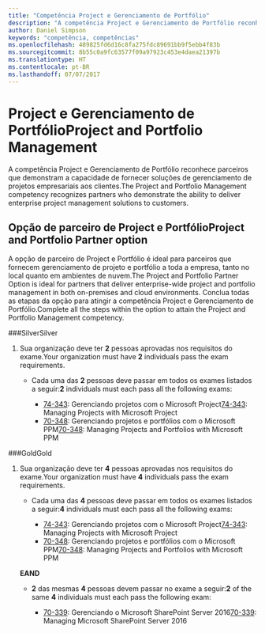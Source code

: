 ```yaml
---
title: "Competência Project e Gerenciamento de Portfólio"
description: "A competência Project e Gerenciamento de Portfólio reconhece parceiros que demonstram a capacidade de fornecer soluções de gerenciamento de projetos empresariais aos clientes."
author: Daniel Simpson
keywords: "competência, competências"
ms.openlocfilehash: 489825fd6d16c8fa275fdc89691bb9f5ebb4f83b
ms.sourcegitcommit: 8b55c0a9fc63577f09a97923c453e4daea21397b
ms.translationtype: HT
ms.contentlocale: pt-BR
ms.lasthandoff: 07/07/2017
---
```

# <a name="project-and-portfolio-management"></a><span data-ttu-id="9093c-104">Project e Gerenciamento de Portfólio</span><span class="sxs-lookup"><span data-stu-id="9093c-104">Project and Portfolio Management</span></span> 
<span data-ttu-id="9093c-105">A competência Project e Gerenciamento de Portfólio reconhece parceiros que demonstram a capacidade de fornecer soluções de gerenciamento de projetos empresariais aos clientes.</span><span class="sxs-lookup"><span data-stu-id="9093c-105">The Project and Portfolio Management competency recognizes partners who demonstrate the ability to deliver enterprise project management solutions to customers.</span></span>

## <a name="project-and-portfolio-partner-option"></a><span data-ttu-id="9093c-106">Opção de parceiro de Project e Portfólio</span><span class="sxs-lookup"><span data-stu-id="9093c-106">Project and Portfolio Partner option</span></span>
<span data-ttu-id="9093c-107">A opção de parceiro de Project e Portfólio é ideal para parceiros que fornecem gerenciamento de projeto e portfólio a toda a empresa, tanto no local quanto em ambientes de nuvem.</span><span class="sxs-lookup"><span data-stu-id="9093c-107">The Project and Portfolio Partner Option is ideal for partners that deliver enterprise-wide project and portfolio management in both on-premises and cloud environments.</span></span> <span data-ttu-id="9093c-108">Conclua todas as etapas da opção para atingir a competência Project e Gerenciamento de Portfólio.</span><span class="sxs-lookup"><span data-stu-id="9093c-108">Complete all the steps within the option to attain the Project and Portfolio Management competency.</span></span>

###<a name="silver"></a><span data-ttu-id="9093c-109">Silver</span><span class="sxs-lookup"><span data-stu-id="9093c-109">Silver</span></span>
1. <span data-ttu-id="9093c-110">Sua organização deve ter **2** pessoas aprovadas nos requisitos do exame.</span><span class="sxs-lookup"><span data-stu-id="9093c-110">Your organization must have **2** individuals pass the exam requirements.</span></span>

    - <span data-ttu-id="9093c-111">Cada uma das **2** pessoas deve passar em todos os exames listados a seguir:</span><span class="sxs-lookup"><span data-stu-id="9093c-111">**2** individuals must each pass all the following exams:</span></span>

        * <span data-ttu-id="9093c-112">[74-343](https://www.microsoft.com/en-us/learning/exam-74-343.aspx): Gerenciando projetos com o Microsoft Project</span><span class="sxs-lookup"><span data-stu-id="9093c-112">[74-343](https://www.microsoft.com/en-us/learning/exam-74-343.aspx): Managing Projects with Microsoft Project</span></span>
        * <span data-ttu-id="9093c-113">[70-348](https://www.microsoft.com/en-us/learning/exam-70-348.aspx): Gerenciando projetos e portfólios com o Microsoft PPM</span><span class="sxs-lookup"><span data-stu-id="9093c-113">[70-348](https://www.microsoft.com/en-us/learning/exam-70-348.aspx): Managing Projects and Portfolios with Microsoft PPM</span></span>

###<a name="gold"></a><span data-ttu-id="9093c-114">Gold</span><span class="sxs-lookup"><span data-stu-id="9093c-114">Gold</span></span>
1. <span data-ttu-id="9093c-115">Sua organização deve ter **4** pessoas aprovadas nos requisitos do exame.</span><span class="sxs-lookup"><span data-stu-id="9093c-115">Your organization must have **4** individuals pass the exam requirements.</span></span>

    - <span data-ttu-id="9093c-116">Cada uma das **4** pessoas deve passar em todos os exames listados a seguir:</span><span class="sxs-lookup"><span data-stu-id="9093c-116">**4** individuals must each pass all the following exams:</span></span>

        * <span data-ttu-id="9093c-117">[74-343](https://www.microsoft.com/en-us/learning/exam-74-343.aspx): Gerenciando projetos com o Microsoft Project</span><span class="sxs-lookup"><span data-stu-id="9093c-117">[74-343](https://www.microsoft.com/en-us/learning/exam-74-343.aspx): Managing Projects with Microsoft Project</span></span>
        * <span data-ttu-id="9093c-118">[70-348](https://www.microsoft.com/en-us/learning/exam-70-348.aspx): Gerenciando projetos e portfólios com o Microsoft PPM</span><span class="sxs-lookup"><span data-stu-id="9093c-118">[70-348](https://www.microsoft.com/en-us/learning/exam-70-348.aspx): Managing Projects and Portfolios with Microsoft PPM</span></span>

    **<span data-ttu-id="9093c-119">E</span><span class="sxs-lookup"><span data-stu-id="9093c-119">AND</span></span>** 

    - <span data-ttu-id="9093c-120">**2** das mesmas **4** pessoas devem passar no exame a seguir:</span><span class="sxs-lookup"><span data-stu-id="9093c-120">**2** of the same **4** individuals must each pass the following exam:</span></span>

        *  <span data-ttu-id="9093c-121">[70-339](https://www.microsoft.com/en-us/learning/exam-70-339.aspx): Gerenciando o Microsoft SharePoint Server 2016</span><span class="sxs-lookup"><span data-stu-id="9093c-121">[70-339](https://www.microsoft.com/en-us/learning/exam-70-339.aspx): Managing Microsoft SharePoint Server 2016</span></span>
